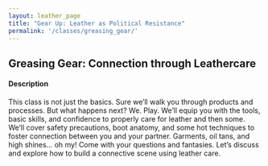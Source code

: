 ```yaml
---
layout: leather_page
title: "Gear Up: Leather as Political Resistance"
permalink: '/classes/greasing_gear/'
---
```


## Greasing Gear: Connection through Leathercare

#### Description
This class is not just the basics. Sure we’ll walk you through products and processes. But what happens next? We. Play. We’ll equip you with the tools, basic skills, and confidence to properly care for leather and then some. We’ll cover safety precautions, boot anatomy, and some hot techniques to foster connection between you and your partner. Garments, oil tans, and high shines… oh my! Come with your questions and fantasies. Let’s discuss and explore how to build a connective scene using leather care.
